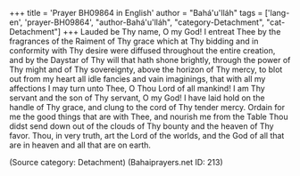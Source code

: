 +++
title = 'Prayer BH09864 in English'
author = "Bahá'u'lláh"
tags = ['lang-en', 'prayer-BH09864', "author-Bahá'u'lláh", "category-Detachment", "cat-Detachment"]
+++
Lauded be Thy name, O my God!  I entreat Thee by the fragrances of the Raiment of Thy grace which at Thy bidding and in conformity with Thy desire were diffused throughout the entire creation, and by the Daystar of Thy will that hath shone brightly, through the power of Thy might and of Thy sovereignty, above the horizon of Thy mercy, to blot out from my heart all idle fancies and vain imaginings, that with all my affections I may turn unto Thee, O Thou Lord of all mankind!
I am Thy servant and the son of Thy servant, O my God!  I have laid hold on the handle of Thy grace, and clung to the cord of Thy tender mercy.  Ordain for me the good things that are with Thee, and nourish me from the Table Thou didst send down out of the clouds of Thy bounty and the heaven of Thy favor.
Thou, in very truth, art the Lord of the worlds, and the God of all that are in heaven and all that are on earth.

(Source category: Detachment)
(Bahaiprayers.net ID: 213)
